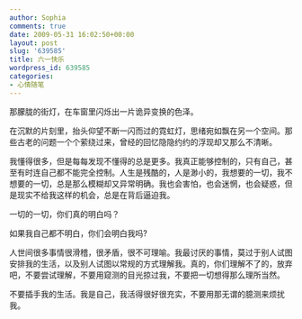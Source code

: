 ```yaml
---
author: Sophia
comments: true
date: 2009-05-31 16:02:50+00:00
layout: post
slug: '639585'
title: 六一快乐
wordpress_id: 639585
categories:
- 心情随笔
---
```


那朦胧的街灯，在车窗里闪烁出一片诡异变换的色泽。

 

在沉默的片刻里，抬头仰望不断一闪而过的霓虹灯，思绪宛如飘在另一个空间。那些古老的问题一个个萦绕过来，曾经的回忆隐隐约约的浮现却又那么不清晰。

 

我懂得很多，但是每每发现不懂得的总是更多。我真正能够控制的，只有自己，甚至有时连自己都不能完全控制。人生是残酷的，人是渺小的，我想要的一切，我不想要的一切，总是那么模糊却又异常明确。我也会害怕，也会迷惘，也会疑惑，但是现实不给我这样的机会，总是在背后逼迫我。

 

一切的一切，你们真的明白吗？

 

如果我自己都不明白，你们会明白我吗?

 

人世间很多事情很滑稽，很矛盾，很不可理喻。我最讨厌的事情，莫过于别人试图安排我的生活，以及别人试图以常规的方式理解我。真的，你们理解不了的，放弃吧，不要尝试理解，不要用窥测的目光掠过我，不要把一切想得那么理所当然。

 

不要插手我的生活。我是自己，我活得很好很充实，不要用那无谓的臆测来烦扰我。
